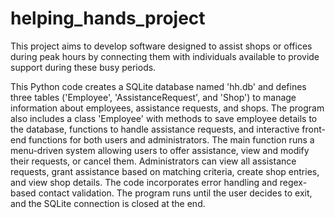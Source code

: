 # helping_hands_project
This project aims to develop software designed to assist shops or offices during peak hours by connecting them with individuals available to provide support during these busy periods.

This Python code creates a SQLite database named 'hh.db' and defines three tables ('Employee', 'AssistanceRequest', and 'Shop') to manage information about employees, assistance requests, and shops. The program also includes a class 'Employee' with methods to save employee details to the database, functions to handle assistance requests, and interactive front-end functions for both users and administrators. The main function runs a menu-driven system allowing users to offer assistance, view and modify their requests, or cancel them. Administrators can view all assistance requests, grant assistance based on matching criteria, create shop entries, and view shop details. The code incorporates error handling and regex-based contact validation. The program runs until the user decides to exit, and the SQLite connection is closed at the end.

